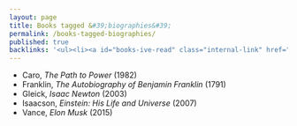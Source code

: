 ```yaml
---
layout: page
title: Books tagged &#39;biographies&#39;
permalink: /books-tagged-biographies/
published: true
backlinks: '<ul><li><a id="books-ive-read" class="internal-link" href="/books-ive-read/">Books I&#39;ve read</a></li></ul>'
---
```


* Caro, _The Path to Power_ (1982) 
* Franklin, _The Autobiography of Benjamin Franklin_ (1791) 
* Gleick, _Isaac Newton_ (2003) 
* Isaacson, _Einstein: His Life and Universe_ (2007) 
* Vance, _Elon Musk_ (2015) 
